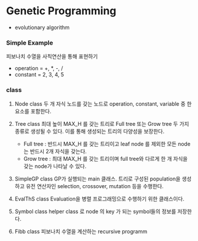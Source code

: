# Genetic Programming

* evolutionary algorithm

### Simple Example

피보나치 수열을 사칙연산을 통해 표현하기    
* operation = +, *, -, /
* constant = 2, 3, 4, 5

### class 
1. Node class
  두 개 자식 노드를 갖는 노드로 operation, constant, variable 중 한 요소를 포함한다.
     
2. Tree class
  최대 높이 MAX_H 를 갖는 트리로 Full tree 또는 Grow tree 두 가지 종류로 생성될 수 있다. 
  이를 통해 생성되는 트리의 다양성을 보장한다.
    * Full tree : 반드시 MAX_H 를 갖는 트리이고 leaf node 를 제외한 모든 node는 반드시 2개 자식을 갖는다.
    * Grow tree : 최대 MAX_H 를 갖는 트리이며 full tree와 다르게 한 개 자식을 갖는 node가 나타날 수 있다.
    
3. SimpleGP class
  GP가 실행되는 main 클래스. 트리로 구성된 population을 생성하고 유전 연산자인 selection, crossover, mutation 등을 수행한다.
   
4. EvalThS class
  Evaluation을 병렬 프로그래밍으로 수행하기 위한 클래스이다.
    
5. Symbol class
  helper class 로 node 의 key 가 되는 symbol들의 정보를 저장한다.
    
6. Fibb class
  피보나치 수열을 계산하는 recursive programm 
  
